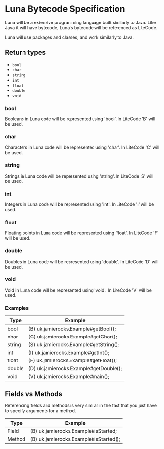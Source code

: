 Luna Bytecode Specification
===========================
Luna will be a extensive programming language built similarly to Java. Like Java it will have bytecode, Luna's bytecode will be referenced as LiteCode.

Luna will use packages and classes, and work similarly to Java.

## Return types
- `bool`
- `char`
- `string`
- `int`
- `float`
- `double`
- `void`

### bool
Booleans in Luna code will be represented using 'bool'. In LiteCode 'B' will be used.

### char
Characters in Luna code will be represented using 'char'. In LiteCode 'C' will be used.

### string
Strings in Luna code will be represented using 'string'. In LiteCode 'S' will be used.

### int
Integers in Luna code will be represented using 'int'. In LiteCode 'I' will be used.

### float
Floating points in Luna code will be represented using 'float'. In LiteCode 'F' will be used.

### double
Doubles in Luna code will be represented using 'double'. In LiteCode 'D' will be used.

### void
Void in Luna code will be represented using 'void'. In LiteCode 'V' will be used.

### Examples
| Type    | Example                           |
| ------- | --------------------------------- |
| bool    | (B) uk.jamierocks.Example#getBool(); |
| char    | (C) uk.jamierocks.Example#getChar(); |
| string  | (S) uk.jamierocks.Example#getString(); |
| int     | (I) uk.jamierocks.Example#getInt(); |
| float   | (F) uk.jamierocks.Example#getFloat(); |
| double  | (D) uk.jamierocks.Example#getDouble(); |
| void    | (V) uk.jamierocks.Example#main(); |

## Fields vs Methods
Referencing fields and methods is very similar in the fact that you just have to specify arguments for a method.

| Type   | Example                                |
| ------ | -------------------------------------- |
| Field  | (B) uk.jamierocks.Example#isStarted;   |
| Method | (B) uk.jamierocks.Example#isStarted(); |
